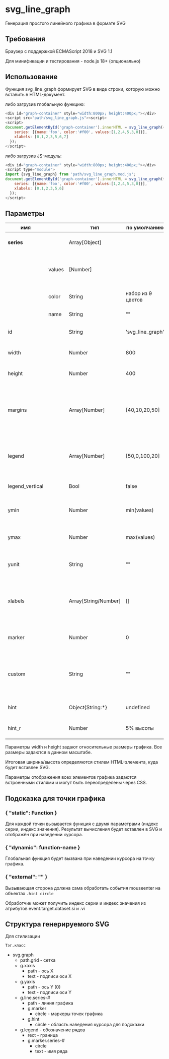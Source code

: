 ﻿# svg_line_graph
Генерация простого линейного графика в формате SVG

## Требования
Браузер с поддержкой ECMAScript 2018 и SVG 1.1

Для минификации и тестирования - node.js 18+ (опционально)

## Использование

Функция svg_line_graph формирует SVG в виде строки, которую можно вставить в HTML-документ.

либо загрузив глобальную функцию:
``` js
<div id="graph-container" style="width:800px; height:400px;"></div>
<script src="path/svg_line_graph.js"><script>
<script>
document.getElementById('graph-container').innerHTML = svg_line_graph({
    series: [{name:'foo', color:'#f00', values:[1,2,4,5,3,0]}],
    xlabels: [0,1,2,3,5,6,7] 
  });
</script>
```
либо загрузив JS-модуль:
``` js
<div id="graph-container" style="width:800px; height:400px;"></div>
<script type="module">
import {svg_line_graph} from 'path/svg_line_graph.mod.js';
document.getElementById('graph-container').innerHTML = svg_line_graph({
    series: [{name:'foo', color:'#f00', values:[1,2,4,5,3,0]}],
    xlabels: [0,1,2,3,5,6] 
  });
</script>
```

## Параметры

| имя         | | тип             | по умолчанию      | описание
| ------------|-|-----------------|-------------------|--------------------------------------------------------------------------
| **series**  | | Array[Object]   |                   | данные и метаданные рядов (линий)
| | values    |   [Number]        |                   | значения по оси Y, значения null и undefined не рисуются
| | color     |   String          | набор из 9 цветов | цвет линии: имя / #hex / rgb() / rgba()
| | name      |   String          | ""                | подпись ряда в легенде
| id          | | String          | 'svg_line_graph'  | идентификатор генерируемого элемента SVG
| width       | | Number          | 800               | ширина графика с отступами, px
| height      | | Number          | 400               | высота графика с отступами, px
| margins     | | Array[Number]   | [40,10,20,50]     | отступы [сверху - легенда, справа, снизу - подписи оси X, слева - подписи оси Y]
| legend      | | Array[Number]   | [50,0,100,20]     | положение и размер легенды [x,y,line-width,line-height]
| legend_vertical | | Bool        | false             | расположение элементов легенды
| ymin        | | Number          | min(values)       | минимальное отображаемое значение по оси Y 
| ymax        | | Number          | max(values)       | максимальное отображаемое значение по оси Y
| yunit       | | String          | ""                | единица измерения на оси Y, общая для всех серий
| xlabels     | | Array[String/Number] | []           | подписи оси X включая начало и конец диапазона, задают вертикальную сетку
| marker      | | Number          | 0                 | радиус маркера для точки на графике
| custom      | | String          | ""                | произвольный текст вставляемый в начало SVG: элементы SVG, скрипты или стили
| hint        | | Object{String:*}| undefined         | подсказка для точки графика, см. ниже
| hint_r      | | Number          | 5% высоты         | радиус круга для появления подсказки

Параметры width и height задают относительные размеры графика.
Все размеры задаются в данном масштабе.

Итоговая ширина/высота определяются стилем HTML-элемента, куда будет вставлен SVG.

Параметры отображения всех элементов графика задаются встроенными стилями и могут быть переопределены через CSS.

## Подсказка для точки графика

### { "static": Function }
Для каждой точки вызывается функция с двумя параметрами (индекс серии, индекс значения).
Результат вычисления будет вставлен в SVG и отображён при наведении курсора.

### { "dynamic": function-name }
Глобальная функция будет вызвана при наведении курсора на точку графика.

### { "external": "" }
Вызывающая сторона должна сама обработать события mouseenter на объектах ``.hint circle``

Обработчик может получить индекс серии и индекс значения из атрибутов event.target.dataset.si и .vi

## Структура генерируемого SVG

Для стилизации

``Тэг.класс``
  * svg.graph
    * path.grid - сетка
    * g.xaxis
      * path - ось X
      * text - подписи оси X
    * g.yaxis
      * path - ось Y (0)
      * text - подписи оси Y
    * g.line.series-#
      * path - линия графика
      * g.marker
        * circle - маркеры точек графика
      * g.hint
        * circle - область наведения курсора для подсказки
    * g.legend - обозначение рядов
      * rect - граница
      * g.marker.series-#
        * circle
        * text - имя ряда